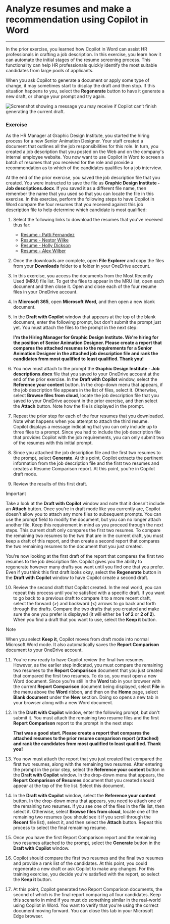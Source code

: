 # Analyze resumes and make a recommendation using Copilot in Word
---
In the prior exercise, you learned how Copilot in Word can assist HR professionals in crafting a job description. In this exercise, you learn how it can automate the initial stages of the resume screening process. This functionality can help HR professionals quickly identify the most suitable candidates from large pools of applicants.

When you ask Copilot to generate a document or apply some type of change, it may sometimes start to display the draft and then stop. If this situation happens to you, select the **Regenerate** button to have it generate a new draft, or change your prompt and try again.

![Screenshot showing a message you may receive if Copilot can’t finish generating the current draft.](https://github.com/MicrosoftLearning/APL-4004-Empower-workforce-copilot-use-cases/blob/master/Allfiles/media/copilot-word-regenerate-message-d16edfd9.png)

### Exercise

As the HR Manager at Graphic Design Institute, you started the hiring process for a new Senior Animation Designer. Your staff created a document that outlines all the job responsibilities for this role. In turn, you created a job description that you posted on the Web and on the company's internal employee website. You now want to use Copilot in Word to screen a batch of resumes that you received for the role and provide a recommendation as to which of the candidates qualifies for a job interview.

At the end of the prior exercise, you saved the job description file that you created. You were instructed to save the file as **Graphic Design Institute - Job descriptions.docx**. If you saved it as a different file name, then remember the name that you used so that you can locate the file in this exercise. In this exercise, perform the following steps to have Copilot in Word compare the four resumes that you received against this job description file to help determine which candidate is most qualified:

1.  Select the following links to download the resumes that you've received thus far:
     -  [Resume - Patti Fernandez](https://edxinteractivepage.blob.core.windows.net/ms-4004/Resume%20-%20Patti%20Fernandez.docx)
     -  [Resume - Nestor Wilke](https://edxinteractivepage.blob.core.windows.net/ms-4004/Resume%20-%20Nestor%20Wilke.docx)
     -  [Resume - Holly Dickson](https://edxinteractivepage.blob.core.windows.net/ms-4004/Resume%20-%20Holly%20Dickson.docx)
     -  [Resume - Alex Wilber](https://edxinteractivepage.blob.core.windows.net/ms-4004/Resume%20-%20Alex%20Wilber.docx)
2.  Once the downloads are complete, open **File Explorer** and copy the files from your **Downloads** folder to a folder in your OneDrive account.
3.  In this exercise, you access the documents from the Most Recently Used (MRU) file list. To get the files to appear in the MRU list, open each document and then close it. Open and close each of the four resume files in your OneDrive account.
4.  In **Microsoft 365**, open **Microsoft Word**, and then open a new blank document.
5.  In the **Draft with Copilot** window that appears at the top of the blank document, enter the following prompt, but don't submit the prompt just yet. You must attach the files to the prompt in the next step:
    
    **I'm the Hiring Manager for Graphic Design Institute. We're hiring for the position of Senior Animation Designer. Please create a report that compares the attached resumes to the requirements for a Senior Animation Designer in the attached job description file and rank the candidates from most qualified to least qualified. Thank you!**
6.  You now must attach to the prompt the **Graphic Design Institute - Job descriptions.docx** file that you saved to your OneDrive account at the end of the prior exercise. In the **Draft with Copilot** window, select the **Reference your content** button. In the drop-down menu that appears, if the job description file appears in the list of files, select it. Otherwise, select **Browse files from cloud**, locate the job description file that you saved to your OneDrive account in the prior exercise, and then select the **Attach** button. Note how the file is displayed in the prompt.
7.  Repeat the prior step for each of the four resumes that you downloaded. Note what happens when you attempt to attach the third resume. Copilot displays a message indicating that you can only include up to three files to a prompt. Since you had to include the job description file that provides Copilot with the job requirements, you can only submit two of the resumes with this initial prompt.
8.  Since you attached the job description file and the first two resumes to the prompt, select **Generate**. At this point, Copilot extracts the pertinent information from the job description file and the first two resumes and creates a Resume Comparison report. At this point, you're in Copilot draft mode.
9.  Review the results of this first draft.
    
  >[!IMPORTANT]
  > Take a look at the **Draft with Copilot** window and note that it doesn't include an **Attach** button. Once you're in draft mode like you currently are, Copilot doesn't allow you to attach any more files to subsequent prompts. You can use the prompt field to modify the document, but you can no longer attach another file. Keep this requirement in mind as you proceed through the next steps. This current draft only compares the first two resumes. To compare the remaining two resumes to the two that are in the current draft, you must keep a draft of this report, and then create a second report that compares the two remaining resumes to the document that you just created.
    
You're now looking at the first draft of the report that compares the first two resumes to the job description file. Copilot gives you the ability to regenerate however many drafts you want until you find one that you prefer. Even if you think this first draft looks okay, select the **Regenerate** button in the **Draft with Copilot** window to have Copilot create a second draft.

10. Review the second draft that Copilot created. In the real world, you can repeat this process until you're satisfied with a specific draft. If you want to go back to a previous draft to compare it to a more recent draft, select the forward (&gt;) and backward (&lt;) arrows to go back and forth through the drafts. Compare the two drafts that you created and make sure the one you prefer is displayed (it will either be **1 of 2** or **2 of 2**). When you find a draft that you want to use, select the **Keep it** button.
    
> [!NOTE]
> When you select **Keep it**, Copilot moves from draft mode into normal Microsoft Word mode. It also automatically saves the **Report Comparison** document to your OneDrive account.
11. You're now ready to have Copilot review the final two resumes. However, as the earlier step indicated, you must compare the remaining two resumes to the **Report Comparison** document that you just created that compared the first two resumes. To do so, you must open a new Word document. Since you're still in the **Word** tab in your browser with the current **Report Comparison** document being displayed, select **File** in the menu above the **Word** ribbon, and then on the **Home** page, select **Blank document** under the **New** section. Doing so opens a new tab in your browser along with a new Word document.

12. In the **Draft with Copilot** window, enter the following prompt, but don't submit it. You must attach the remaining two resume files and the first **Report Comparison** report to the prompt in the next step:
    
    **That was a good start. Please create a report that compares the attached resumes to the prior resume comparison report (attached) and rank the candidates from most qualified to least qualified. Thank you!**
13. You now must attach the report that you just created that compared the first two resumes, along with the remaining two resumes. After entering the prompt in the prior step, select the **Reference your content** button in the **Draft with Copilot** window. In the drop-down menu that appears, the **Report Comparison of Resumes** document that you created should appear at the top of the file list. Select this document.
14. In the **Draft with Copilot** window, select the **Reference your content** button. In the drop-down menu that appears, you need to attach one of the remaining two resumes. If you see one of the files in the file list, then select it. Otherwise, select **Browse files from cloud**, locate one of the remaining two resumes (you should see it if you scroll through the **Recent** file list), select it, and then select the **Attach** button. Repeat this process to select the final remaining resume.
15. Once you have the first Report Comparison report and the remaining two resumes attached to the prompt, select the **Generate** button in the **Draft with Copilot** window.
16. Copilot should compare the first two resumes and the final two resumes and provide a rank list of the candidates. At this point, you could regenerate a new draft or ask Copilot to make any changes. For this training exercise, you decide you're satisfied with the report, so select the **Keep it** button.
17. At this point, Copilot generated two Report Comparison documents, the second of which is the final report comparing all four candidates. Keep this scenario in mind if you must do something similar in the real-world using Copilot in Word. You want to verify that you're using the correct document moving forward. You can close this tab in your Microsoft Edge browser.
